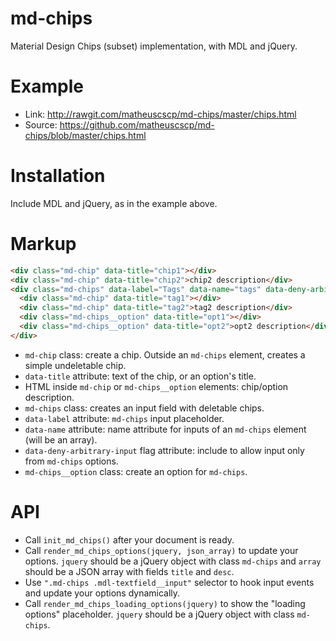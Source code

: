 # md-chips
Material Design Chips (subset) implementation, with MDL and jQuery.

# Example
* Link: http://rawgit.com/matheuscscp/md-chips/master/chips.html
* Source: https://github.com/matheuscscp/md-chips/blob/master/chips.html

# Installation
Include MDL and jQuery, as in the example above.

# Markup
```html
<div class="md-chip" data-title="chip1"></div>
<div class="md-chip" data-title="chip2">chip2 description</div>
<div class="md-chips" data-label="Tags" data-name="tags" data-deny-arbitrary-input>
  <div class="md-chip" data-title="tag1"></div>
  <div class="md-chip" data-title="tag2">tag2 description</div>
  <div class="md-chips__option" data-title="opt1"></div>
  <div class="md-chips__option" data-title="opt2">opt2 description</div>
</div>
```
* `md-chip` class: create a chip. Outside an `md-chips` element, creates a simple undeletable chip.
* `data-title` attribute: text of the chip, or an option's title.
* HTML inside `md-chip` or `md-chips__option` elements: chip/option description.
* `md-chips` class: creates an input field with deletable chips.
* `data-label` attribute: `md-chips` input placeholder.
* `data-name` attribute: name attribute for inputs of an `md-chips` element (will be an array).
* `data-deny-arbitrary-input` flag attribute: include to allow input only from `md-chips` options.
* `md-chips__option` class: create an option for `md-chips`.

# API
* Call `init_md_chips()` after your document is ready.
* Call `render_md_chips_options(jquery, json_array)` to update your options. `jquery` should be a jQuery object with class `md-chips` and `array` should be a JSON array with fields `title` and `desc`.
* Use `".md-chips .mdl-textfield__input"` selector to hook input events and update your options dynamically.
* Call `render_md_chips_loading_options(jquery)` to show the "loading options" placeholder. `jquery` should be a jQuery object with class `md-chips`.
